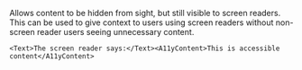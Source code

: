 Allows content to be hidden from sight, but still visible to screen readers. This can be used to give context to users using screen readers without non-screen reader users seeing unnecessary content.

```
<Text>The screen reader says:</Text><A11yContent>This is accessible content</A11yContent>
```
